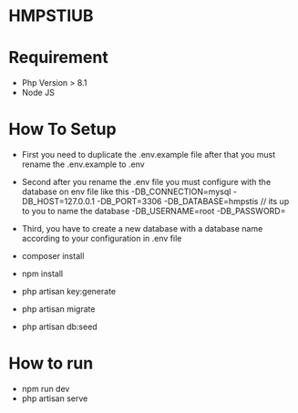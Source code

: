 # HMPSTIUB

# Requirement
- Php Version > 8.1
- Node JS

# How To Setup
- First you need to duplicate the .env.example file after that you must rename the .env.example to .env
- Second after you rename the .env file you must configure with the database on env file like this
  -DB_CONNECTION=mysql
  -DB_HOST=127.0.0.1
  -DB_PORT=3306
  -DB_DATABASE=hmpstis // its up to you to name the database
  -DB_USERNAME=root
  -DB_PASSWORD=
- Third, you have to create a new database with a database name according to your configuration in .env file

- composer install
- npm install
- php artisan key:generate
- php artisan migrate
- php artisan db:seed

# How to run
- npm run dev
- php artisan serve

